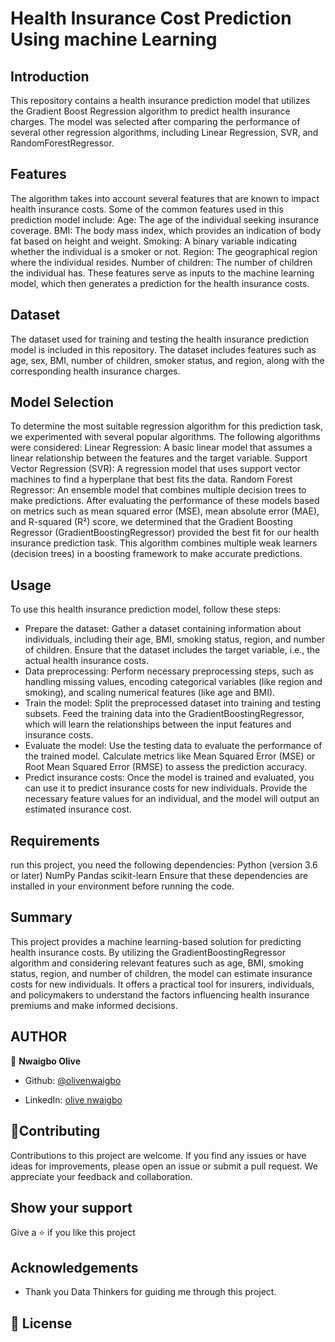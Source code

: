 # Health Insurance Cost Prediction Using machine Learning

## Introduction
This repository contains a health insurance prediction model that utilizes the Gradient Boost Regression algorithm to predict health insurance charges. The model was selected after comparing the performance of several other regression algorithms, including Linear Regression, SVR, and RandomForestRegressor.

## Features
The algorithm takes into account several features that are known to impact health insurance costs. Some of the common features used in this prediction model include:
Age: The age of the individual seeking insurance coverage.
BMI: The body mass index, which provides an indication of body fat based on height and weight.
Smoking: A binary variable indicating whether the individual is a smoker or not.
Region: The geographical region where the individual resides.
Number of children: The number of children the individual has.
These features serve as inputs to the machine learning model, which then generates a prediction for the health insurance costs.

## Dataset
The dataset used for training and testing the health insurance prediction model is  included in this repository. The dataset  includes features such as age, sex, BMI, number of children, smoker status, and region, along with the corresponding health insurance charges.

## Model Selection
To determine the most suitable regression algorithm for this prediction task, we experimented with several popular algorithms. The following algorithms were considered:
Linear Regression: A basic linear model that assumes a linear relationship between the features and the target variable.
Support Vector Regression (SVR): A regression model that uses support vector machines to find a hyperplane that best fits the data.
Random Forest Regressor: An ensemble model that combines multiple decision trees to make predictions.
After evaluating the performance of these models based on metrics such as mean squared error (MSE), mean absolute error (MAE), and R-squared (R²) score, we determined that the Gradient Boosting Regressor (GradientBoostingRegressor) provided the best fit for our health insurance prediction task. This algorithm combines multiple weak learners (decision trees) in a boosting framework to make accurate predictions.

## Usage
To use this health insurance prediction model, follow these steps:
- Prepare the dataset: Gather a dataset containing information about individuals, including their age, BMI, smoking status, region, and number of children. Ensure that the dataset includes the target variable, i.e., the actual health insurance costs.
- Data preprocessing: Perform necessary preprocessing steps, such as handling missing values, encoding categorical variables (like region and smoking), and scaling numerical features (like age and BMI).
- Train the model: Split the preprocessed dataset into training and testing subsets. Feed the training data into the GradientBoostingRegressor, which will learn the relationships between the input features and insurance costs.
- Evaluate the model: Use the testing data to evaluate the performance of the trained model. Calculate metrics like Mean Squared Error (MSE) or Root Mean Squared Error (RMSE) to assess the prediction accuracy.
- Predict insurance costs: Once the model is trained and evaluated, you can use it to predict insurance costs for new individuals. Provide the necessary feature values for an individual, and the model will output an estimated insurance cost.

## Requirements
run this project, you need the following dependencies:
Python (version 3.6 or later)
NumPy
Pandas
scikit-learn
Ensure that these dependencies are installed in your environment before running the code.

## Summary
This project provides a machine learning-based solution for predicting health insurance costs. By utilizing the GradientBoostingRegressor algorithm and considering relevant features such as age, BMI, smoking status, region, and number of children, the model can estimate insurance costs for new individuals. It offers a practical tool for insurers, individuals, and policymakers to understand the factors influencing health insurance premiums and make informed decisions.


## AUTHOR
👤 **Nwaigbo Olive**
- Github:  [@olivenwaigbo](https://github.com/Olivenwaigbo?tab=following)    

- LinkedIn:  [olive nwaigbo](https://www.linkedin.com/in/olive-nwaigbo-95707a151)

## 🤝**Contributing**
Contributions to this project are welcome. If you find any issues or have ideas for improvements, please open an issue or submit a pull request. We appreciate your feedback and collaboration.


## **Show your support**
Give a ⭐️ if you like this project

## **Acknowledgements**
- Thank you Data Thinkers  for guiding me through this project.
## 📝 License 


